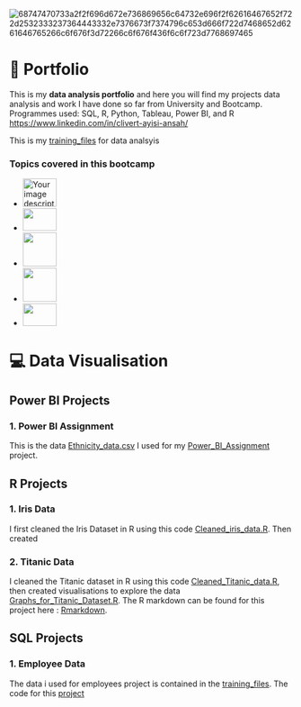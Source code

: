 ![68747470733a2f2f696d672e736869656c64732e696f2f62616467652f722d2532333237364443332e7376673f7374796c653d666f722d7468652d6261646765266c6f676f3d72266c6f676f436f6c6f723d7768697465](https://github.com/user-attachments/assets/2e4ff37d-e5d9-42a2-8ec4-6e11bfd4de67)   

# :memo: Portfolio
This is my **data analysis portfolio** and here you will find  my projects data analysis and work I have done so far from University and Bootcamp.
Programmes used: SQL, R, Python, Tableau, Power BI, and R
https://www.linkedin.com/in/clivert-ayisi-ansah/


This is my [training_files](./Training_files/) for data analsyis

### Topics covered in this bootcamp
- <img src="https://github.com/user-attachments/assets/3bad1f44-d2b5-42ff-a3c8-db2d8f495d0c" style="width: 60px; height: 50px;" alt="Your image description"> 
- <img src="https://github.com/user-attachments/assets/05a4ab85-b9cd-459c-9da6-43f6ff2e7832" width="60" height="40"> 
- <img src="https://github.com/user-attachments/assets/4cadd8f3-8fea-4708-b40f-abbaf3a78fc0" style="width: 60px; height: 60px;">
- <img src="https://github.com/user-attachments/assets/8c69f718-be5d-4cc3-89a1-800a708a4ef6" style="width: 60px; height: 60px;">
- <img src="https://github.com/user-attachments/assets/d1fd686f-b4f2-458b-8684-1a97d634451a" style="width: 60px; height: 40px;">


# 💻 Data Visualisation 

## Power BI Projects
### 1. Power BI Assignment
This is the data [Ethnicity_data.csv](./Ethnicity_data.csv) I used for my [Power_BI_Assignment](./Power_Bi_Projects/Power_BI_ethnicity_html) project.



## R Projects
### 1. Iris Data
I first cleaned the Iris Dataset in R using this code [Cleaned_iris_data.R](./R_Projects/Cleaned_iris_data.R). Then created 

### 2. Titanic Data
I cleaned the Titanic dataset in R using this code [Cleaned_Titanic_data.R](./R_Projects/Cleaned_Titanic_data.R), then created visualisations to explore the data [Graphs_for_Titanic_Dataset.R](./R_Projects/Graphs_for_Titanic_Dataset.R). The R markdown can be found for this project here : [Rmarkdown](./R_Projects/Titanic_Rmarkdown).



## SQL Projects
### 1. Employee Data
The data i used for employees project is contained in the [training_files](./Training_files). The code for this [project](./SQL_Projects/assignment-employees.sql) 
